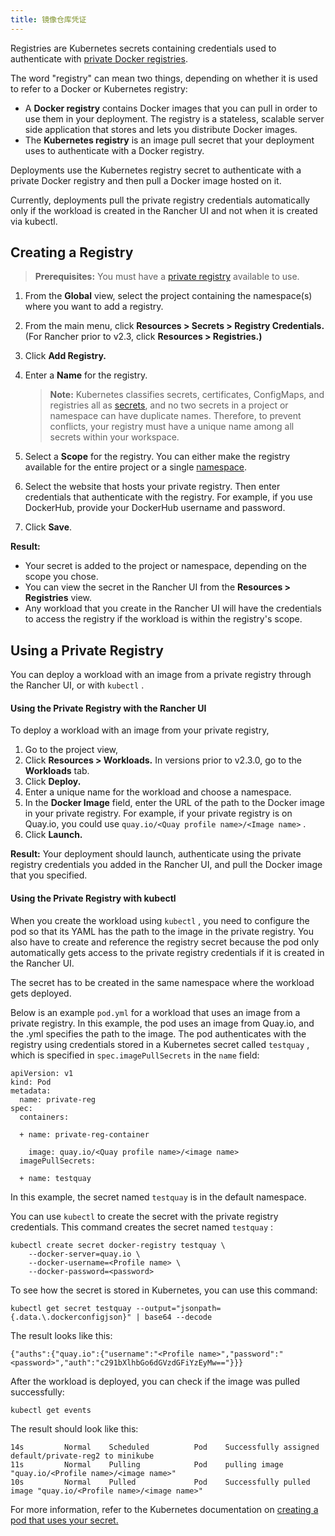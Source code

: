 ```yaml
---
title: 镜像仓库凭证
---
```


Registries are Kubernetes secrets containing credentials used to authenticate with [private Docker registries](https://kubernetes.io/docs/tasks/configure-pod-container/pull-image-private-registry/).

The word "registry" can mean two things, depending on whether it is used to refer to a Docker or Kubernetes registry:

* A **Docker registry** contains Docker images that you can pull in order to use them in your deployment. The registry is a stateless, scalable server side application that stores and lets you distribute Docker images.
* The **Kubernetes registry** is an image pull secret that your deployment uses to authenticate with a Docker registry.

Deployments use the Kubernetes registry secret to authenticate with a private Docker registry and then pull a Docker image hosted on it.

Currently, deployments pull the private registry credentials automatically only if the workload is created in the Rancher UI and not when it is created via kubectl.

## Creating a Registry

> **Prerequisites:** You must have a [private registry](https://docs.docker.com/registry/deploying/) available to use.

1. From the **Global** view, select the project containing the namespace(s) where you want to add a registry.

1. From the main menu, click **Resources > Secrets > Registry Credentials.** (For Rancher prior to v2.3, click **Resources > Registries.)**

1. Click **Add Registry.**

1. Enter a **Name** for the registry.

   > **Note:** Kubernetes classifies secrets, certificates, ConfigMaps, and registries all as [secrets](https://kubernetes.io/docs/concepts/configuration/secret/), and no two secrets in a project or namespace can have duplicate names. Therefore, to prevent conflicts, your registry must have a unique name among all secrets within your workspace.

1. Select a **Scope** for the registry. You can either make the registry available for the entire project or a single [namespace](/docs/k8s-in-rancher/projects-and-namespaces/#namespaces).

1. Select the website that hosts your private registry. Then enter credentials that authenticate with the registry. For example, if you use DockerHub, provide your DockerHub username and password.

1. Click **Save**.

**Result:**

* Your secret is added to the project or namespace, depending on the scope you chose.
* You can view the secret in the Rancher UI from the **Resources > Registries** view.
* Any workload that you create in the Rancher UI will have the credentials to access the registry if the workload is within the registry's scope.

## Using a Private Registry

You can deploy a workload with an image from a private registry through the Rancher UI, or with `kubectl` .

#### Using the Private Registry with the Rancher UI

To deploy a workload with an image from your private registry, 

1. Go to the project view,
1. Click **Resources > Workloads.** In versions prior to v2.3.0, go to the **Workloads** tab.
1. Click **Deploy.**
1. Enter a unique name for the workload and choose a namespace.
1. In the **Docker Image** field, enter the URL of the path to the Docker image in your private registry. For example, if your private registry is on Quay.io, you could use `quay.io/<Quay profile name>/<Image name>` .
1. Click **Launch.**

**Result:** Your deployment should launch, authenticate using the private registry credentials you added in the Rancher UI, and pull the Docker image that you specified.

#### Using the Private Registry with kubectl

When you create the workload using `kubectl` , you need to configure the pod so that its YAML has the path to the image in the private registry. You also have to create and reference the registry secret because the pod only automatically gets access to the private registry credentials if it is created in the Rancher UI.

The secret has to be created in the same namespace where the workload gets deployed.

Below is an example `pod.yml` for a workload that uses an image from a private registry. In this example, the pod uses an image from Quay.io, and the .yml specifies the path to the image. The pod authenticates with the registry using credentials stored in a Kubernetes secret called `testquay` , which is specified in `spec.imagePullSecrets` in the `name` field:

``` 
apiVersion: v1
kind: Pod
metadata:
  name: private-reg
spec:
  containers:

  + name: private-reg-container

    image: quay.io/<Quay profile name>/<image name>
  imagePullSecrets:

  + name: testquay

```

In this example, the secret named `testquay` is in the default namespace.

You can use `kubectl` to create the secret with the private registry credentials. This command creates the secret named `testquay` :

``` 
kubectl create secret docker-registry testquay \
    --docker-server=quay.io \
    --docker-username=<Profile name> \
    --docker-password=<password>
```

To see how the secret is stored in Kubernetes, you can use this command:

``` 
kubectl get secret testquay --output="jsonpath={.data.\.dockerconfigjson}" | base64 --decode
```

The result looks like this:

``` 
{"auths":{"quay.io":{"username":"<Profile name>","password":"<password>","auth":"c291bXlhbGo6dGVzdGFiYzEyMw=="}}}
```

After the workload is deployed, you can check if the image was pulled successfully:

``` 
kubectl get events
```

The result should look like this:

``` 
14s         Normal    Scheduled          Pod    Successfully assigned default/private-reg2 to minikube
11s         Normal    Pulling            Pod    pulling image "quay.io/<Profile name>/<image name>"
10s         Normal    Pulled             Pod    Successfully pulled image "quay.io/<Profile name>/<image name>"
```

For more information, refer to the Kubernetes documentation on [creating a pod that uses your secret.](https://kubernetes.io/docs/tasks/configure-pod-container/pull-image-private-registry/#create-a-pod-that-uses-your-secret)

